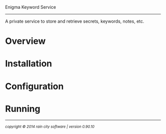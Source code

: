 Enigma Keyword Service
- - -

A private service to store and retrieve secrets, keywords, notes, etc.

# Overview

# Installation

# Configuration

# Running


- - -
<p><small><em>copyright © 2014 rain city software | version 0.90.10</em></small></p>
